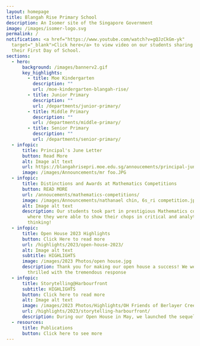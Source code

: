 ```yaml
---
layout: homepage
title: Blangah Rise Primary School
description: An Isomer site of the Singapore Government
image: /images/isomer-logo.svg
permalink: /
notification: <a href="https://www.youtube.com/watch?v=gQJzCkGm-yk"
  target="_blank">Click here</a> to view video on our students sharing about
  their First Day of School.
sections:
  - hero:
      background: /images/bannerv2.gif
      key_highlights:
        - title: Moe Kindergarten
          description: ""
          url: /moe-kindergarten-blangah-rise/
        - title: Junior Primary
          description: ""
          url: /departments/junior-primary/
        - title: Middle Primary
          description: ""
          url: /departments/middle-primary/
        - title: Senior Primary
          description: ""
          url: /departments/senior-primary/
  - infopic:
      title: Principal's June Letter
      button: Read More
      alt: Image alt text
      url: https://blangahrisepri.moe.edu.sg/annoucements/principal-june-letter/
      image: /images/Announcements/mr foo.JPG
  - infopic:
      title: Distinctions and Awards at Mathematics Competitions
      button: READ MORE
      url: /annoucements/mathematics-competitions/
      image: /images/Announcements/nathanael chin, 6s_ri competition.jpg
      alt: Image alt text
      description: Our students took part in prestigious Mathematics competitions
        where they were able to show their chops in critical and analytical
        thinking!
  - infopic:
      title: Open House 2023 Highlights
      button: Click Here to read more
      url: /highlights/2023/open-house-2023/
      alt: Image alt text
      subtitle: HIGHLIGHTS
      image: /images/2023 Photos/open house.jpg
      description: Thank you for making our open house a success! We were absolutely
        thrilled with the tremendous response
  - infopic:
      title: Storytelling@Harbourfront
      subtitle: HIGHLIGHTS
      button: Click here to read more
      alt: Image alt text
      image: /images/2023 Photos/Highlights/OH Friends of Berlayer Creek/img_6532.JPG
      url: /highlights/2023/storytelling-harbourfront/
      description: During our Open House in May, we launched the sequel...
  - resources:
      title: Publications
      button: Click here to see more
---
```


